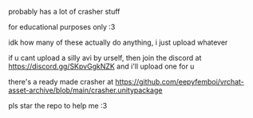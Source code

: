 probably has a lot of crasher stuff

for educational purposes only :3

idk how many of these actually do anything, i just upload whatever

if u cant upload a silly avi by urself, then join the discord at https://discord.gg/SKpvGgkNZK and i'll upload one for u

there's a ready made crasher at https://github.com/eepyfemboi/vrchat-asset-archive/blob/main/crasher.unitypackage

pls star the repo to help me :3 
